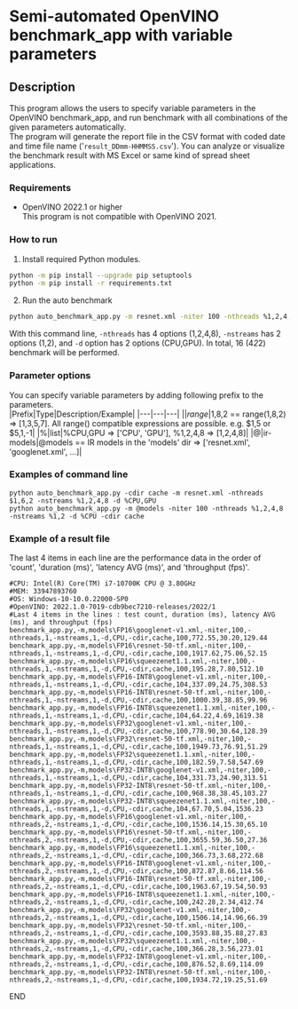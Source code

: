 # Semi-automated OpenVINO benchmark_app with variable parameters  

## Description  
This program allows the users to specify variable parameters in the OpenVINO benchmark_app, and run benchmark with all combinations of the given parameters automatically.  
The program will generate the report file in the CSV format with coded date and time file name ('`result_DDmm-HHMMSS.csv`'). You can analyze or visualize the benchmark result with MS Excel or same kind of spread sheet applications.  


### Requirements  
- OpenVINO 2022.1 or higher  
This program is not compatible with OpenVINO 2021.

### How to run  
1. Install required Python modules.  
```sh
python -m pip install --upgrade pip setuptools
python -m pip install -r requirements.txt
```

2. Run the auto benchmark  
```sh
python auto_benchmark_app.py -m resnet.xml -niter 100 -nthreads %1,2,4,8 -nstreams %1,2 -d %CPU,GPU -cdir cache
```
With this command line, `-nthreads` has 4 options (1,2,4,8), `-nstreams` has 2 options (1,2), and `-d` option has 2 options (CPU,GPU). In total, 16 (4*2*2) benchmark will be performed.  

### Parameter options  
You can specify variable parameters by adding following prefix to the parameters.  
|Prefix|Type|Description/Example|
|---|---|---|
|$|range|$1,8,2 == range(1,8,2) => [1,3,5,7]. All range() compatible expressions are possible. e.g. $1,5 or $5,1,-1|
|%|list|%CPU,GPU => [\'CPU\', \'GPU\'], %1,2,4,8 => [1,2,4,8]|
|@|ir-models|@models == IR models in the \'models\' dir => [\'resnet.xml\', \'googlenet.xml\', ...]|

### Examples of command line  
`python auto_benchmark_app.py -cdir cache -m resnet.xml -nthreads $1,6,2 -nstreams %1,2,4,8 -d %CPU,GPU`  
`python auto_benchmark_app.py -m @models -niter 100 -nthreads %1,2,4,8 -nstreams %1,2 -d %CPU -cdir cache`

### Example of a result file  
The last 4 items in each line are the performance data in the order of 'count', 'duration (ms)', 'latency AVG (ms)', and 'throughput (fps)'.  
```
#CPU: Intel(R) Core(TM) i7-10700K CPU @ 3.80GHz
#MEM: 33947893760
#OS: Windows-10-10.0.22000-SP0
#OpenVINO: 2022.1.0-7019-cdb9bec7210-releases/2022/1
#Last 4 items in the lines : test count, duration (ms), latency AVG (ms), and throughput (fps)
benchmark_app.py,-m,models\FP16\googlenet-v1.xml,-niter,100,-nthreads,1,-nstreams,1,-d,CPU,-cdir,cache,100,772.55,30.20,129.44
benchmark_app.py,-m,models\FP16\resnet-50-tf.xml,-niter,100,-nthreads,1,-nstreams,1,-d,CPU,-cdir,cache,100,1917.62,75.06,52.15
benchmark_app.py,-m,models\FP16\squeezenet1.1.xml,-niter,100,-nthreads,1,-nstreams,1,-d,CPU,-cdir,cache,100,195.28,7.80,512.10
benchmark_app.py,-m,models\FP16-INT8\googlenet-v1.xml,-niter,100,-nthreads,1,-nstreams,1,-d,CPU,-cdir,cache,104,337.09,24.75,308.53
benchmark_app.py,-m,models\FP16-INT8\resnet-50-tf.xml,-niter,100,-nthreads,1,-nstreams,1,-d,CPU,-cdir,cache,100,1000.39,38.85,99.96
benchmark_app.py,-m,models\FP16-INT8\squeezenet1.1.xml,-niter,100,-nthreads,1,-nstreams,1,-d,CPU,-cdir,cache,104,64.22,4.69,1619.38
benchmark_app.py,-m,models\FP32\googlenet-v1.xml,-niter,100,-nthreads,1,-nstreams,1,-d,CPU,-cdir,cache,100,778.90,30.64,128.39
benchmark_app.py,-m,models\FP32\resnet-50-tf.xml,-niter,100,-nthreads,1,-nstreams,1,-d,CPU,-cdir,cache,100,1949.73,76.91,51.29
benchmark_app.py,-m,models\FP32\squeezenet1.1.xml,-niter,100,-nthreads,1,-nstreams,1,-d,CPU,-cdir,cache,100,182.59,7.58,547.69
benchmark_app.py,-m,models\FP32-INT8\googlenet-v1.xml,-niter,100,-nthreads,1,-nstreams,1,-d,CPU,-cdir,cache,104,331.73,24.90,313.51
benchmark_app.py,-m,models\FP32-INT8\resnet-50-tf.xml,-niter,100,-nthreads,1,-nstreams,1,-d,CPU,-cdir,cache,100,968.38,38.45,103.27
benchmark_app.py,-m,models\FP32-INT8\squeezenet1.1.xml,-niter,100,-nthreads,1,-nstreams,1,-d,CPU,-cdir,cache,104,67.70,5.04,1536.23
benchmark_app.py,-m,models\FP16\googlenet-v1.xml,-niter,100,-nthreads,2,-nstreams,1,-d,CPU,-cdir,cache,100,1536.14,15.30,65.10
benchmark_app.py,-m,models\FP16\resnet-50-tf.xml,-niter,100,-nthreads,2,-nstreams,1,-d,CPU,-cdir,cache,100,3655.59,36.50,27.36
benchmark_app.py,-m,models\FP16\squeezenet1.1.xml,-niter,100,-nthreads,2,-nstreams,1,-d,CPU,-cdir,cache,100,366.73,3.68,272.68
benchmark_app.py,-m,models\FP16-INT8\googlenet-v1.xml,-niter,100,-nthreads,2,-nstreams,1,-d,CPU,-cdir,cache,100,872.87,8.66,114.56
benchmark_app.py,-m,models\FP16-INT8\resnet-50-tf.xml,-niter,100,-nthreads,2,-nstreams,1,-d,CPU,-cdir,cache,100,1963.67,19.54,50.93
benchmark_app.py,-m,models\FP16-INT8\squeezenet1.1.xml,-niter,100,-nthreads,2,-nstreams,1,-d,CPU,-cdir,cache,100,242.28,2.34,412.74
benchmark_app.py,-m,models\FP32\googlenet-v1.xml,-niter,100,-nthreads,2,-nstreams,1,-d,CPU,-cdir,cache,100,1506.14,14.96,66.39
benchmark_app.py,-m,models\FP32\resnet-50-tf.xml,-niter,100,-nthreads,2,-nstreams,1,-d,CPU,-cdir,cache,100,3593.88,35.88,27.83
benchmark_app.py,-m,models\FP32\squeezenet1.1.xml,-niter,100,-nthreads,2,-nstreams,1,-d,CPU,-cdir,cache,100,366.28,3.56,273.01
benchmark_app.py,-m,models\FP32-INT8\googlenet-v1.xml,-niter,100,-nthreads,2,-nstreams,1,-d,CPU,-cdir,cache,100,876.52,8.69,114.09
benchmark_app.py,-m,models\FP32-INT8\resnet-50-tf.xml,-niter,100,-nthreads,2,-nstreams,1,-d,CPU,-cdir,cache,100,1934.72,19.25,51.69
```

END
